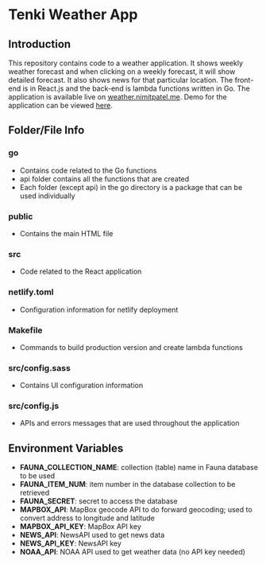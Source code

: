 # Tenki Weather App

## Introduction
This repository contains code to a weather application. It shows weekly weather forecast and when clicking on a weekly forecast, it will show detailed forecast. It also shows news for that particular location. The front-end is in React.js and the back-end is lambda functions written in Go. The application is available live on [weather.nimitpatel.me](https://weather.nimitpatel.me). Demo for the application can be viewed [here](https://youtu.be/a1XWcVwrlGg).


## Folder/File Info
### **go**
* Contains code related to the Go functions
* api folder contains all the functions that are created
* Each folder (except api) in the go directory is a package that can be used individually

### **public**
* Contains the main HTML file

### **src**
* Code related to the React application

### **netlify.toml**
* Configuration information for netlify deployment

### **Makefile**
* Commands to build production version and create lambda functions

### **src/config.sass**
* Contains UI configuration information

### **src/config.js**
* APIs and errors messages that are used throughout the application



## Environment Variables
* **FAUNA_COLLECTION_NAME**: collection (table) name in Fauna database to be used
* **FAUNA_ITEM_NUM**: item number in the database collection to be retrieved
* **FAUNA_SECRET**: secret to access the database
* **MAPBOX_API**: MapBox geocode API to do forward geocoding; used to convert address to longitude and latitude
* **MAPBOX_API_KEY**: MapBox API key
* **NEWS_API**: NewsAPI used to get news data
* **NEWS_API_KEY**: NewsAPI key
* **NOAA_API**: NOAA API used to get weather data (no API key needed)